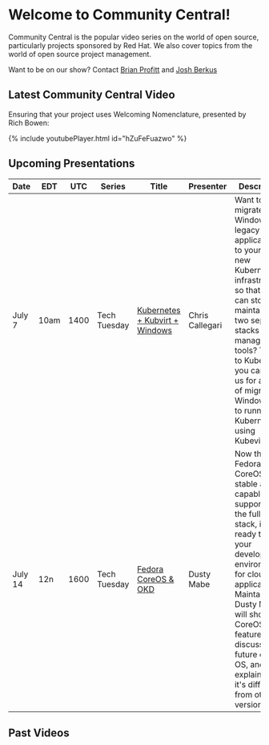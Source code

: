 # Welcome to Community Central!

Community Central is the popular video series on the world of open source, particularly projects sponsored by Red Hat.  We also cover topics from the world of open source project management.

Want to be on our show?  Contact [Brian Profitt](mailto:bprofitt@redhat.com) and [Josh Berkus](mailto:jberkus@redhat.com)

## Latest Community Central Video

Ensuring that your project uses Welcoming Nomenclature, presented by Rich Bowen:

{% include youtubePlayer.html id="hZuFeFuazwo" %}

## Upcoming Presentations

| Date | EDT  | UTC  |  Series | Title | Presenter | Description |
| ------ | ---- | ---- | ------- | --------- | ----------- | ------------------------------ |
| July 7 | 10am | 1400 | Tech Tuesday | [Kubernetes + Kubvirt + Windows]() | Chris Callegari | Want to migrate your Windows legacy applications to your shiny new Kubernetes infrastructure, so that you can stop maintaining two separate stacks and management tools? Thanks to Kubevirt, you can! Join us for a demo of migrating a Windows VM to running on Kubernetes using Kubevirt. |
| July 14 | 12n | 1600 | Tech Tuesday | [Fedora CoreOS & OKD]() | Dusty Mabe | Now that Fedora CoreOS is stable and capable of supporting the full OKD stack, it is ready to be your development environment for cloud applications. Maintainer Dusty Mabe will show off CoreOS's features, discuss the future of the OS, and explain how it's different from other versions. |

## Past Videos
